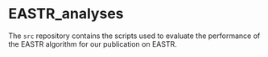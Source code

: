 # EASTR_analyses
The `src` repository contains the scripts used to evaluate the performance of the EASTR algorithm for our publication on EASTR. 
